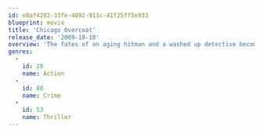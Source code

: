 ```yaml
---
id: e8af4202-33fe-4092-911c-41f25ff5e933
blueprint: movie
title: 'Chicago Overcoat'
release_date: '2009-10-10'
overview: 'The fates of an aging hitman and a washed up detective become entwined when one last job leads to one last chance to settle an old score.'
genres:
  -
    id: 28
    name: Action
  -
    id: 80
    name: Crime
  -
    id: 53
    name: Thriller
---
```

